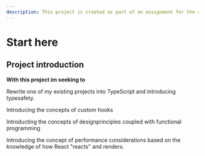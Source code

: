 ```yaml
---
description: This project is created as part of an assignment for the company Nine.
---
```


# Start here

## Project introduction

**With this project im seeking to**   
  
Rewrite one of my existing projects into TypeScript and introducing typesafety.

Introducing the concepts of custom hooks

Introducting the concepts of designprinciples coupled with functional programming

Introducing the concept of performance considerations based on the knowledge of how React "reacts" and renders.





